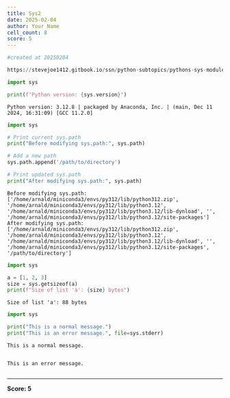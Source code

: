 ```yaml
---
title: Sys2
date: 2025-02-04
author: Your Name
cell_count: 8
score: 5
---
```


```python
#created at 20250204
```


```python
https://stevejoe1412.gitbook.io/ssn/python-subtopics/pythons-sys-module
```


```python
import sys

print(f"Python version: {sys.version}")
```

    Python version: 3.12.8 | packaged by Anaconda, Inc. | (main, Dec 11 2024, 16:31:09) [GCC 11.2.0]



```python
import sys

# Print current sys.path
print("Before modifying sys.path:", sys.path)

# Add a new path
sys.path.append('/path/to/directory')

# Print updated sys.path
print("After modifying sys.path:", sys.path)
```

    Before modifying sys.path: ['/home/arnald/miniconda3/envs/py312/lib/python312.zip', '/home/arnald/miniconda3/envs/py312/lib/python3.12', '/home/arnald/miniconda3/envs/py312/lib/python3.12/lib-dynload', '', '/home/arnald/miniconda3/envs/py312/lib/python3.12/site-packages']
    After modifying sys.path: ['/home/arnald/miniconda3/envs/py312/lib/python312.zip', '/home/arnald/miniconda3/envs/py312/lib/python3.12', '/home/arnald/miniconda3/envs/py312/lib/python3.12/lib-dynload', '', '/home/arnald/miniconda3/envs/py312/lib/python3.12/site-packages', '/path/to/directory']



```python
import sys
```


```python
a = [1, 2, 3]
size = sys.getsizeof(a)
print(f"Size of list 'a': {size} bytes")
```

    Size of list 'a': 88 bytes



```python
import sys

print("This is a normal message.")
print("This is an error message.", file=sys.stderr)
```

    This is a normal message.


    This is an error message.



```python

```


---
**Score: 5**